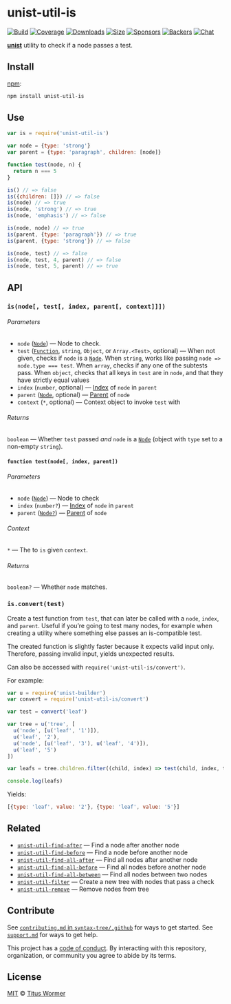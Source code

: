 # unist-util-is

[![Build][build-badge]][build]
[![Coverage][coverage-badge]][coverage]
[![Downloads][downloads-badge]][downloads]
[![Size][size-badge]][size]
[![Sponsors][sponsors-badge]][collective]
[![Backers][backers-badge]][collective]
[![Chat][chat-badge]][chat]

[**unist**][unist] utility to check if a node passes a test.

## Install

[npm][]:

```sh
npm install unist-util-is
```

## Use

```js
var is = require('unist-util-is')

var node = {type: 'strong'}
var parent = {type: 'paragraph', children: [node]}

function test(node, n) {
  return n === 5
}

is() // => false
is({children: []}) // => false
is(node) // => true
is(node, 'strong') // => true
is(node, 'emphasis') // => false

is(node, node) // => true
is(parent, {type: 'paragraph'}) // => true
is(parent, {type: 'strong'}) // => false

is(node, test) // => false
is(node, test, 4, parent) // => false
is(node, test, 5, parent) // => true
```

## API

### `is(node[, test[, index, parent[, context]]])`

###### Parameters

*   `node` ([`Node`][node]) — Node to check.
*   `test` ([`Function`][test], `string`, `Object`, or `Array.<Test>`, optional)
    —  When not given, checks if `node` is a [`Node`][node].
    When `string`, works like passing `node => node.type === test`.
    When `array`, checks if any one of the subtests pass.
    When `object`, checks that all keys in `test` are in `node`,
    and that they have strictly equal values
*   `index` (`number`, optional) — [Index][] of `node` in `parent`
*   `parent` ([`Node`][node], optional) — [Parent][] of `node`
*   `context` (`*`, optional) — Context object to invoke `test` with

###### Returns

`boolean` — Whether `test` passed *and* `node` is a [`Node`][node] (object with
`type` set to a non-empty `string`).

#### `function test(node[, index, parent])`

###### Parameters

*   `node` ([`Node`][node]) — Node to check
*   `index` (`number?`) — [Index][] of `node` in `parent`
*   `parent` ([`Node?`][node]) — [Parent][] of `node`

###### Context

`*` — The to `is` given `context`.

###### Returns

`boolean?` — Whether `node` matches.

### `is.convert(test)`

Create a test function from `test`, that can later be called with a `node`,
`index`, and `parent`.
Useful if you’re going to test many nodes, for example when creating a utility
where something else passes an is-compatible test.

The created function is slightly faster because it expects valid input only.
Therefore, passing invalid input, yields unexpected results.

Can also be accessed with `require('unist-util-is/convert')`.

For example:

```js
var u = require('unist-builder')
var convert = require('unist-util-is/convert')

var test = convert('leaf')

var tree = u('tree', [
  u('node', [u('leaf', '1')]),
  u('leaf', '2'),
  u('node', [u('leaf', '3'), u('leaf', '4')]),
  u('leaf', '5')
])

var leafs = tree.children.filter((child, index) => test(child, index, tree))

console.log(leafs)
```

Yields:

```js
[{type: 'leaf', value: '2'}, {type: 'leaf', value: '5'}]
```

## Related

*   [`unist-util-find-after`](https://github.com/syntax-tree/unist-util-find-after)
    — Find a node after another node
*   [`unist-util-find-before`](https://github.com/syntax-tree/unist-util-find-before)
    — Find a node before another node
*   [`unist-util-find-all-after`](https://github.com/syntax-tree/unist-util-find-all-after)
    — Find all nodes after another node
*   [`unist-util-find-all-before`](https://github.com/syntax-tree/unist-util-find-all-before)
    — Find all nodes before another node
*   [`unist-util-find-all-between`](https://github.com/mrzmmr/unist-util-find-all-between)
    — Find all nodes between two nodes
*   [`unist-util-filter`](https://github.com/syntax-tree/unist-util-filter)
    — Create a new tree with nodes that pass a check
*   [`unist-util-remove`](https://github.com/syntax-tree/unist-util-remove)
    — Remove nodes from tree

## Contribute

See [`contributing.md` in `syntax-tree/.github`][contributing] for ways to get
started.
See [`support.md`][support] for ways to get help.

This project has a [code of conduct][coc].
By interacting with this repository, organization, or community you agree to
abide by its terms.

## License

[MIT][license] © [Titus Wormer][author]

<!-- Definitions -->

[build-badge]: https://img.shields.io/travis/syntax-tree/unist-util-is.svg

[build]: https://travis-ci.org/syntax-tree/unist-util-is

[coverage-badge]: https://img.shields.io/codecov/c/github/syntax-tree/unist-util-is.svg

[coverage]: https://codecov.io/github/syntax-tree/unist-util-is

[downloads-badge]: https://img.shields.io/npm/dm/unist-util-is.svg

[downloads]: https://www.npmjs.com/package/unist-util-is

[size-badge]: https://img.shields.io/bundlephobia/minzip/unist-util-is.svg

[size]: https://bundlephobia.com/result?p=unist-util-is

[sponsors-badge]: https://opencollective.com/unified/sponsors/badge.svg

[backers-badge]: https://opencollective.com/unified/backers/badge.svg

[collective]: https://opencollective.com/unified

[chat-badge]: https://img.shields.io/badge/chat-spectrum-7b16ff.svg

[chat]: https://spectrum.chat/unified/syntax-tree

[npm]: https://docs.npmjs.com/cli/install

[license]: license

[author]: https://wooorm.com

[contributing]: https://github.com/syntax-tree/.github/blob/HEAD/contributing.md

[support]: https://github.com/syntax-tree/.github/blob/HEAD/support.md

[coc]: https://github.com/syntax-tree/.github/blob/HEAD/code-of-conduct.md

[unist]: https://github.com/syntax-tree/unist

[node]: https://github.com/syntax-tree/unist#node

[parent]: https://github.com/syntax-tree/unist#parent-1

[index]: https://github.com/syntax-tree/unist#index

[test]: #function-testnode-index-parent
